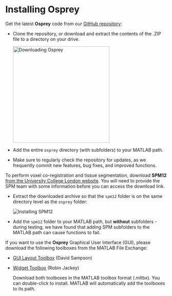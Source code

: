 # Installing Osprey

Get the latest **Osprey** code from our [GitHub repository](https://github.com/schorschinho/osprey):

  - Clone the repository, or download and extract the contents of the .ZIP file to a directory on your drive.

    <img src="../../img/02-installing-osprey-download-clone.png" alt="Downloading Osprey" width="300"/>

  - Add the entire `osprey` directory (with subfolders) to your MATLAB path.
  - Make sure to regularly check the repository for updates, as we frequently commit new features, bug fixes, and improved functions.

To perform voxel co-registration and tissue segmentation, download **SPM12** [from the University College London website](http://www.fil.ion.ucl.ac.uk/spm/software/spm12/). You will need to provide the SPM team with some information before you can access the download link.

  - Extract the downloaded archive so that the `spm12` folder is on the same directory level as the `osprey` folder:

      ![Installing SPM12](../../img/02-installing-osprey-spm-folder.png "Installing SPM12")

  - Add the `spm12` folder to your MATLAB path, but **without** subfolders - during testing, we have found that adding SPM subfolders to the MATLAB path can cause functions to fail.

If you want to use the **Osprey** Graphical User Interface (GUI), please download the following toolboxes from the MATLAB File Exchange:

  - [GUI Layout Toolbox](https://www.mathworks.com/matlabcentral/fileexchange/47982-gui-layout-toolbox)
    (David Sampson)

  - [Widget Toolbox](https://www.mathworks.com/matlabcentral/fileexchange/66235-widgets-toolbox)
    (Robin Jackey)

    Download both toolboxes in the MATLAB toolbox format (.mltbx). You can
    double-click to install. MATLAB will automatically add the toolboxes to its path.

